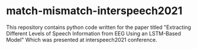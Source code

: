 # match-mismatch-interspeech2021
This repository contains python code written for the paper titled "Extracting Different Levels of Speech Information from EEG Using an
LSTM-Based Model" Which was presented at interspeech2021 conference.
